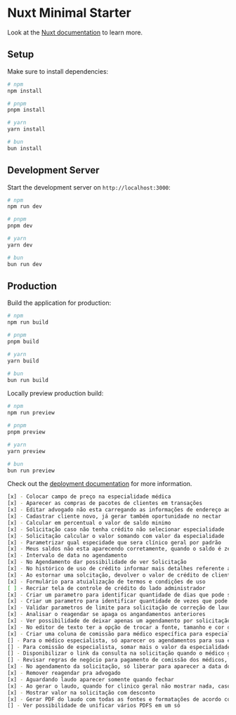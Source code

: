 # Nuxt Minimal Starter

Look at the [Nuxt documentation](https://nuxt.com/docs/getting-started/introduction) to learn more.

## Setup

Make sure to install dependencies:

```bash
# npm
npm install

# pnpm
pnpm install

# yarn
yarn install

# bun
bun install
```

## Development Server

Start the development server on `http://localhost:3000`:

```bash
# npm
npm run dev

# pnpm
pnpm dev

# yarn
yarn dev

# bun
bun run dev
```

## Production

Build the application for production:

```bash
# npm
npm run build

# pnpm
pnpm build

# yarn
yarn build

# bun
bun run build
```

Locally preview production build:

```bash
# npm
npm run preview

# pnpm
pnpm preview

# yarn
yarn preview

# bun
bun run preview
```

Check out the [deployment documentation](https://nuxt.com/docs/getting-started/deployment) for more information.

```bash
[x] - Colocar campo de preço na especialidade médica
[x] - Aparecer as compras de pacotes de clientes em transações
[x] - Editar advogado não esta carregando as informações de endereço ao editar
[x] - Cadastrar cliente novo, já gerar também oportunidade no nectar
[x] - Calcular em percentual o valor de saldo minimo
[x] - Solicitação caso não tenha crédito não selecionar especialidade
[x] - Solicitação calcular o valor somando com valor da especialidade
[x] - Parametrizar qual especidade que sera clínico geral por padrão
[x] - Meus saldos não esta aparecendo corretamente, quando o saldo é zerado tem que ir para finalizado
[x] - Intervalo de data no agendamento
[x] - No Agendamento dar possibilidade de ver Solicitação
[x] - No histórico de uso de crédito informar mais detalhes referente a solcitação utilizada
[x] - Ao estornar uma solcitação, devolver o valor de crédito de cliente para o saldo
[x] - Formulário para atuialização de termos e condições de uso
[ ] - Recriar tela de controle de crédito do lado administrador
[x] - Criar um parametro para identificar quantidade de dias que pode solicitar uma correção de laudo
[x] - Criar um parametro para identificar quantidade de vezes que pode solicitar uma correção de laudo
[x] - Validar parametros de limite para solicitação de correção de laudo
[x] - Analisar o reagendar se apaga os angandamentos anteriores
[x] - Ver possibilidade de deixar apenas um agendamento por solicitação
[x] - No editor de texto ter a opção de trocar a fonte, tamanho e cor do texto
[x] - Criar uma coluna de comissão para médico específica para especialidade
[] - Para o médico especialista, só aparecer os agendamentos para sua especialidade e para a especialidade
[] - Para comissão de especialista, somar mais o valor da especialidade do mesmo
[] - Disponibilizar o link da consulta na solicitação quando o médico gerar
[] - Revisar regras de negócio para pagamento de comissão dos médicos, quando é especialista o valor é diferente e soma mais o valor da especialidade
[x] - No agendamento da solicitação, só liberar para aparecer a data do agendamento 4 dias para frente
[x] - Remover reagendar pra advogado
[x] - Aguardando laudo aparecer somente quando fechar
[x] - Ao gerar o laudo, quando for clinico geral não mostrar nada, caso contrário mostrar a especialidade
[x] - Mostrar valor na solicitação com desconto
[x] - Gerar PDF do laudo com todas as fontes e formatações de acordo com o que foi criado
[] - Ver possibilidade de unificar vários PDFS em um só
```
